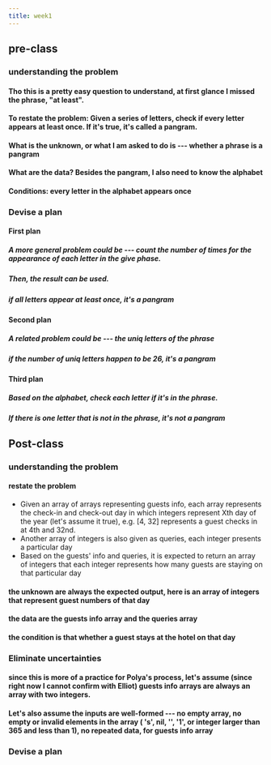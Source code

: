 ```yaml
---
title: week1
---
```


## pre-class
### understanding the problem
#### Tho this is a pretty easy question to understand, at first glance I missed the phrase, "at least".
#### To restate the problem: Given a series of letters, check if every letter appears at least once. If it's true, it's called a pangram.
#### What is the unknown, or what I am asked to do is --- whether a phrase is a pangram
#### What are the data? Besides the pangram, I also need to know the alphabet
#### Conditions: every letter in the alphabet appears once
### Devise a plan
#### First plan
##### A more general problem could be --- count the number of times for the appearance of each letter in the give phase.
##### Then, the result can be used.
##### if all letters appear at least once, it's a pangram
#### Second plan
##### A related problem could be --- the uniq letters of the phrase
##### if the number of uniq letters happen to be 26, it's a pangram
#### Third plan
##### Based on the alphabet, check each letter if it's in the phrase.
##### If there is one letter that is not in the phrase, it's not a pangram
## Post-class
### understanding the problem
#### restate the problem
- Given an array of arrays representing guests info, each array represents the check-in and check-out day in which integers represent Xth day of the year (let's assume it true), e.g. [4, 32] represents a guest checks in at 4th and 32nd.
- Another array of integers is also given as queries, each integer presents a particular day
- Based on the guests' info and queries, it is expected to return an array of integers that each integer represents how many guests are staying on that particular day
#### the unknown are always the expected output, here is an array of integers that represent guest numbers of that day
#### the data are the guests info array and the queries array
#### the condition is that whether a guest stays at the hotel on that day
### Eliminate uncertainties
#### since this is more of a practice for Polya's process, let's assume (since right now I cannot confirm with Elliot) guests info arrays are always an array with two integers.
#### Let's also assume the inputs are well-formed --- no empty array, no empty or invalid elements in the array ( 's', nil, '', '1', or integer larger than 365 and less than 1), no repeated data, for guests info array
### Devise a plan
####
